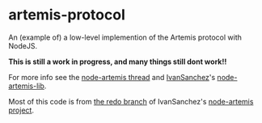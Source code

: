 # artemis-protocol
An (example of) a low-level implemention of the Artemis protocol with NodeJS.

**This is still a work in progress, and many things still dont work!!**

For more info see the [node-artemis thread](http://artemis.forumchitchat.com/post?id=7373218&pid=1286945183#post1286899951) and [IvanSanchez](https://github.com/IvanSanchez/)'s [node-artemis-lib](https://github.com/IvanSanchez/node-artemis-lib).

Most of this code is from [the redo branch](https://github.com/IvanSanchez/artemis-glitter/tree/redo) of IvanSanchez's [node-artemis project](https://github.com/IvanSanchez/artemis-glitter).
